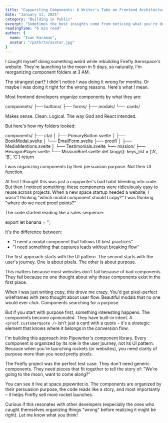 ```yaml
---
title: "Copywriting Components: A Writer's Take on Frontend Architecture"
date: "January 11, 2025"
category: "Building in Public"
excerpt: "Sometimes the best insights come from noticing what you're doing wrong. Or in this case, what you're doing differently without realizing it. A story about component organization, rocket launches, and why writers might be the architects we need."
readingTime: "6 min read"
author: {
  name: "Ivan Karaman",
  avatar: "/path/to/avatar.jpg"
}
---
```


<script>
  // import CodeDemo from '$lib/blog/components/blocks/CodeDemo.svelte';
  import CodeDemo from '$lib/blog/components/blocks/CodeDemo.svelte';
</script>

I caught myself doing something weird while rebuilding Firefly Aerospace's website. They're launching to the moon in 5 days, so naturally, I'm reorganizing component folders at 3 AM.

The strangest part? I didn't notice I was doing it wrong for months. Or maybe I was doing it right for the wrong reasons. Here's what I mean.

Most frontend developers organize components by what they are:

<CodeDemo language="bash">
components/
├── buttons/
├── forms/
├── modals/
└── cards/
</CodeDemo>

Makes sense. Clean. Logical. The way God and React intended.

But here's how my folders looked:

<CodeDemo language="bash">
components/
├── cta/
│   ├── PrimaryButton.svelte
│   ├── BookModal.svelte
│   └── EmailForm.svelte
├── proof/
│   ├── MediaMentions.svelte
│   └── Testimonials.svelte
└── mission/
    ├── HexagonPlayer.svelte
    └── MissionBrief.svelte
</CodeDemo>

<CodeDemo language="python">
def langy():
	keys_list = ['A', 'B', 'C']
	return
</CodeDemo>

I was organizing components by their persuasion purpose. Not their UI function.

At first I thought this was just a copywriter's bad habit bleeding into code. But then I noticed something: these components were ridiculously easy to reuse across projects. When a new space startup needed a website, I wasn't thinking "which modal component should I copy?" I was thinking "where do we need proof points?"

The code started reading like a sales sequence:

<CodeDemo language="svelte">
export let banana = '';
<!-- <Hero>
  <proof.MissionTimeline />
  <cta.BookRideButton />
</Hero> -->
</CodeDemo>

It's the difference between:

- "I need a modal component that follows UI best practices"
- "I need something that captures leads without breaking flow"

The first approach starts with the UI pattern. The second starts with the user's journey. One is about pixels. The other is about purpose.

This matters because most websites don't fail because of bad components. They fail because no one thought about why those components exist in the first place.

When I was just writing copy, this drove me crazy. You'd get pixel-perfect wireframes with zero thought about user flow. Beautiful modals that no one would ever click. Components searching for a purpose.

But if you start with purpose first, something interesting happens. The components become opinionated. They have built-in intent. A `<proof.CustomerQuote />` isn't just a card with a quote – it's a strategic element that knows where it belongs in the conversion flow.

I'm building this approach into Pipewriter's component library. Every component is organized by its role in the user journey, not its UI pattern. Because when you're launching rockets (or websites), you need clarity of purpose more than you need pretty pixels.

The Firefly project was the perfect test case. They don't need generic components. They need pieces that fit together to tell the story of: "We're going to the moon, want to come along?"

You can see it live at space.pipewriter.io. The components are organized by their persuasion purpose, the code reads like a story, and most importantly – it helps Firefly sell more rocket launches.

Curious if this resonates with other developers (especially the ones who caught themselves organizing things "wrong" before realizing it might be right). Let me know what you think!
